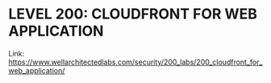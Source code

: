 # LEVEL 200: CLOUDFRONT FOR WEB APPLICATION

Link: https://www.wellarchitectedlabs.com/security/200_labs/200_cloudfront_for_web_application/

